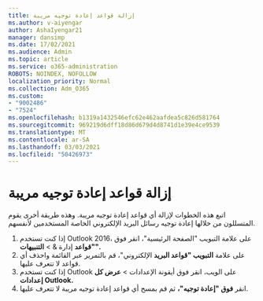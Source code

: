 ```yaml
---
title: إزالة قواعد إعادة توجيه مريبة
ms.author: v-aiyengar
author: AshaIyengar21
manager: dansimp
ms.date: 17/02/2021
ms.audience: Admin
ms.topic: article
ms.service: o365-administration
ROBOTS: NOINDEX, NOFOLLOW
localization_priority: Normal
ms.collection: Adm_O365
ms.custom:
- "9002486"
- "7524"
ms.openlocfilehash: b1319a1432546efc62e462aafdea5c826d581764
ms.sourcegitcommit: 969219d6dff18d86d679d4d8741d1e39e4ce9539
ms.translationtype: MT
ms.contentlocale: ar-SA
ms.lasthandoff: 03/03/2021
ms.locfileid: "50426973"
---
```

# <a name="remove-suspicious-forwarding-rules"></a>إزالة قواعد إعادة توجيه مريبة

اتبع هذه الخطوات لإزالة أي قواعد إعادة توجيه مريبة. وهذه طريقة أخرى يقوم المتسللون من خلالها إعادة توجيه رسائل البريد الإلكتروني الخاصة المستخدمين لأنفسهم.

1. إذا كنت تستخدم Outlook 2016، على  علامة التبويب "الصفحة الرئيسية"، انقر فوق **"قواعد** إدارة &  >  **التنبيهات".** 
1. على علامة **التبويب "قواعد البريد** الإلكتروني"، قم بالتمرير عبر القائمة واحذف أي قواعد لا تتعرف عليها.
1. إذا كنت تستخدم Outlook على الويب، انقر فوق أيقونة الإعدادات > **عرض كل إعدادات Outlook.** 
1. انقر **فوق "إعادة توجيه"،** ثم قم بمسح أي قواعد إعادة توجيه مريبة لا تتعرف عليها.
